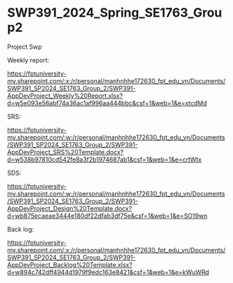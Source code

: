 # SWP391_2024_Spring_SE1763_Group2
Project Swp

Weekly report:

https://fptuniversity-my.sharepoint.com/:x:/r/personal/manhnhhe172630_fpt_edu_vn/Documents/SWP391_SP2024_SE1763_Group_2/SWP391-AppDevProject_Weekly%20Report.xlsx?d=w5e093e56abf74a36ac1af996aa444bbc&csf=1&web=1&e=xtcdMd

SRS:

https://fptuniversity-my.sharepoint.com/:w:/r/personal/manhnhhe172630_fpt_edu_vn/Documents/SWP391_SP2024_SE1763_Group_2/SWP391-AppDevProject_SRS%20Template.docx?d=w538b97810cd542fe8a3f2b1974687ab1&csf=1&web=1&e=crtWtx

SDS:

https://fptuniversity-my.sharepoint.com/:w:/r/personal/manhnhhe172630_fpt_edu_vn/Documents/SWP391_SP2024_SE1763_Group_2/SWP391-AppDevProject_Design%20Template.docx?d=wb875ecaeae3444e180df22dfab3df75e&csf=1&web=1&e=SO19wn

Back log:

https://fptuniversity-my.sharepoint.com/:x:/r/personal/manhnhhe172630_fpt_edu_vn/Documents/SWP391_SP2024_SE1763_Group_2/SWP391-AppDevProject_Backlog%20Template.xlsx?d=w894c742dff4944d1979f9edc163e8421&csf=1&web=1&e=kWuWRd
